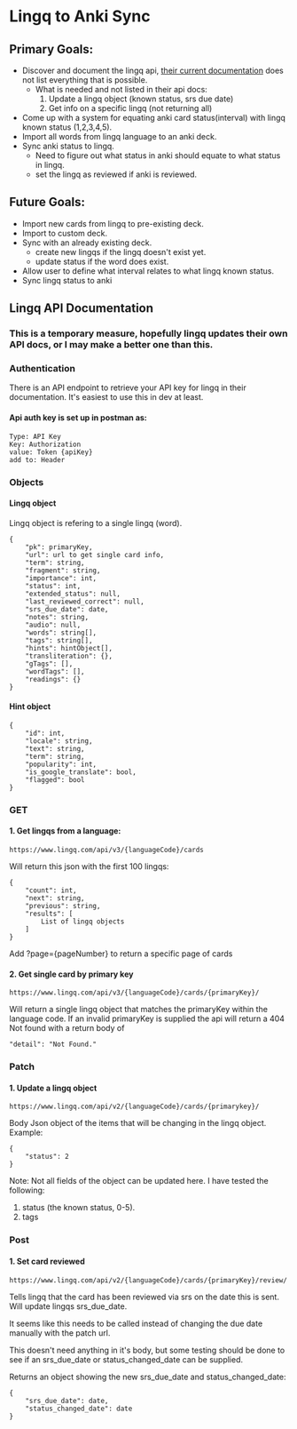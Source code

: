# Lingq to Anki Sync

## Primary Goals:
- Discover and document the lingq api, [their current documentation](https://www.lingq.com/apidocs/) does not list everything that is possible.
  - What is needed and not listed in their api docs:
    1. Update a lingq object (known status, srs due date)
    2. Get info on a specific lingq (not returning all)
- Come up with a system for equating anki card status(interval) with lingq known status (1,2,3,4,5).
- Import all words from lingq language to an anki deck.
- Sync anki status to lingq.
  - Need to figure out what status in anki should equate to what status in lingq.
  - set the lingq as reviewed if anki is reviewed.

## Future Goals:
- Import new cards from lingq to pre-existing deck.
- Import to custom deck.
- Sync with an already existing deck.
  - create new lingqs if the lingq doesn't exist yet.
  - update status if the word does exist.
- Allow user to define what interval relates to what lingq known status.
- Sync lingq status to anki


## Lingq API Documentation
### This is a temporary measure, hopefully lingq updates their own API docs, or I may make a better one than this. 

### Authentication
There is an API endpoint to retrieve your API key for lingq in their documentation. It's easiest to use this in dev at least. 

#### Api auth key is set up in postman as:
```
Type: API Key
Key: Authorization
value: Token {apiKey}
add to: Header
```


### Objects
#### Lingq object

Lingq object is refering to a single lingq (word).
```
{
    "pk": primaryKey,
    "url": url to get single card info,
    "term": string,
    "fragment": string,
    "importance": int,
    "status": int,
    "extended_status": null,
    "last_reviewed_correct": null,
    "srs_due_date": date,
    "notes": string,
    "audio": null,
    "words": string[],
    "tags": string[],
    "hints": hintObject[],
    "transliteration": {},
    "gTags": [],
    "wordTags": [],
    "readings": {}
}
```
#### Hint object
```
{
    "id": int,
    "locale": string,
    "text": string,
    "term": string,
    "popularity": int,
    "is_google_translate": bool,
    "flagged": bool
}
```


### GET
#### 1. Get lingqs from a language: 
`https://www.lingq.com/api/v3/{languageCode}/cards`

Will return this json with the first 100 lingqs:
```
{
    "count": int,
    "next": string,
    "previous": string,
    "results": [
        List of lingq objects
    ]
}
```

Add ?page={pageNumber} to return a specific page of cards

#### 2. Get single card by primary key
`https://www.lingq.com/api/v3/{languageCode}/cards/{primaryKey}/`

Will return a single lingq object that matches the primaryKey within the language code. If an invalid primaryKey is supplied the api will return a 404 Not found with a return body of 

```"detail": "Not Found."```


### Patch
#### 1. Update a lingq object
`https://www.lingq.com/api/v2/{languageCode}/cards/{primarykey}/`

Body Json object of the items that will be changing in the lingq object. 
Example:
```
{
    "status": 2
}
```
Note: Not all fields of the object can be updated here. I have tested the following:
1. status (the known status, 0-5).
2. tags

### Post
#### 1. Set card reviewed
`https://www.lingq.com/api/v2/{languageCode}/cards/{primaryKey}/review/`

Tells lingq that the card has been reviewed via srs on the date this is sent. Will update lingqs srs_due_date. 

It seems like this needs to be called instead of changing the due date manually with the patch url.

This doesn't need anything in it's body, but some testing should be done to see if an srs_due_date or status_changed_date can be supplied. 

Returns an object showing the new srs_due_date and status_changed_date:
```
{
    "srs_due_date": date,
    "status_changed_date": date
}
```
